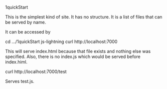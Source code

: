 1quickStart

This is the simplest kind of site. It has no structure. It is a list of files that can be served by name.

It can be accessed by

cd .../1quickStart
js-lightning
curl http://localhost:7000

This will serve index.html because that file exists and nothing else was specified. Also, there is no index.js which would be served before index.himl.

curl http://localhost:7000/test

Serves test.js.